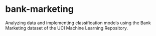 # bank-marketing
Analyzing data and implementing classification models using the Bank Marketing dataset of the UCI Machine Learning Repository.
